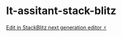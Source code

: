 # lt-assitant-stack-blitz

[Edit in StackBlitz next generation editor ⚡️](https://stackblitz.com/~/github.com/melvinm37/lt-assitant-stack-blitz)